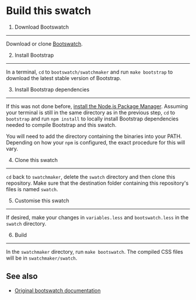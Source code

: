 Build this swatch
=================

1. Download Bootswatch
----------------------
Download or clone [Bootswatch](http://bootswatch.com/).

2. Install Bootstrap
--------------------
In a terminal, `cd` to `bootswatch/swatchmaker` and run `make bootstrap` to download the latest stable version of Bootstrap.

3. Install Bootstrap dependencies
---------------------------------
If this was not done before, [install the Node.js Package Manager](https://npmjs.org/). Assuming your terminal is still in the same directory as in the previous step, `cd` to `bootstrap` and run `npm install` to locally install Bootstrap dependencies needed to compile Bootstrap and this swatch.

You will need to add the directory containing the binaries into your PATH. Depending on how your `npm` is configured, the exact procedure for this will vary.

4. Clone this swatch
--------------------
`cd` back to `swatchmaker`, delete the `swatch` directory and then clone this repository. Make sure that the destination folder containing this repository's files is named `swatch`.

5. Customise this swatch
------------------------
If desired, make your changes in `variables.less` and `bootswatch.less` in the `swatch` directory.

6. Build
--------
In the `swatchmaker` directory, run `make bootswatch`. The compiled CSS files will be in `swatchmaker/swatch`.

See also
--------
* [Original bootswatch documentation](https://github.com/thomaspark/bootswatch/tree/gh-pages/swatchmaker)
